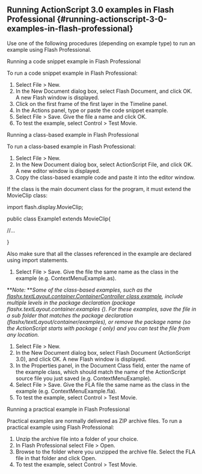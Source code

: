 ## Running ActionScript 3.0 examples in Flash Professional {#running-actionscript-3-0-examples-in-flash-professional}

Use one of the following procedures (depending on example type) to run an example using Flash Professional.

Running a code snippet example in Flash Professional

To run a code snippet example in Flash Professional:

1.  Select File &gt; New.
2.  In the New Document dialog box, select Flash Document, and click OK. A new Flash window is displayed.
3.  Click on the first frame of the first layer in the Timeline panel.
4.  In the Actions panel, type or paste the code snippet example.
5.  Select File &gt; Save. Give the file a name and click OK.
6.  To test the example, select Control &gt; Test Movie.

Running a class-based example in Flash Professional

To run a class-based example in Flash Professional:

1.  Select File &gt; New.
2.  In the New Document dialog box, select ActionScript File, and click OK. A new editor window is displayed.
3.  Copy the class-based example code and paste it into the editor window.

If the class is the main document class for the program, it must extend the MovieClip class:

import flash.display.MovieClip;

public class Example1 extends MovieClip{

//...

}

Also make sure that all the classes referenced in the example are declared using import statements.

1.  Select File &gt; Save. Give the file the same name as the class in the example (e.g. ContextMenuExample.as).

**_Note:_ **_Some of the class-based examples, such as the_ [_flashx.textLayout.container.ContainerController class example_](http://help.adobe.com/en_US/FlashPlatform/reference/actionscript/3/flashx/textLayout/container/ContainerController.html#includeExamplesSummary)_, include multiple levels in the package declaration (package flashx.textLayout.container.examples {). For these examples, save the file in a sub folder that matches the package declaration (flashx/textLayout/container/examples), or remove the package name (so the ActionScript starts with package { only) and you can test the file from any location._

1.  Select File &gt; New.
2.  In the New Document dialog box, select Flash Document (ActionScript 3.0), and click OK. A new Flash window is displayed.
3.  In the Properties panel, in the Document Class field, enter the name of the example class, which should match the name of the ActionScript source file you just saved (e.g. ContextMenuExample).
4.  Select File &gt; Save. Give the FLA file the same name as the class in the example (e.g. ContextMenuExample.fla).
5.  To test the example, select Control &gt; Test Movie.

Running a practical example in Flash Professional

Practical examples are normally delivered as ZIP archive files. To run a practical example using Flash Professional:

1.  Unzip the archive file into a folder of your choice.
2.  In Flash Professional select File &gt; Open.
3.  Browse to the folder where you unzipped the archive file. Select the FLA file in that folder and click Open.
4.  To test the example, select Control &gt; Test Movie.